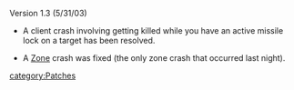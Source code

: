 Version 1.3 (5/31/03)

- A client crash involving getting killed while
  you have an active missile lock on a target has been resolved.

<!-- -->

- A [Zone](../Zone.md) crash was fixed (the only zone crash that
  occurred last night).

[category:Patches](category:Patches.md)
